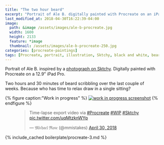 ```yaml
---
title: "The two hour beard"
excerpt: "Portrait of Ale B. digitally painted with Procreate on an iPad."
last_modified_at: 2018-04-30T16:22:39-04:00
image: 
  path: &image /assets/images/ale-b-procreate.jpg
  width: 1600
  height: 2133
  feature: *image
  thumbnail: /assets/images/ale-b-procreate-250.jpg
categories: [procreate-paintings]
tags: [Procreate, portrait, illustration, Sktchy, black and white, beard, time lapse]
---
```


Portrait of Ale B. inspired by a [photograph on Sktchy](http://sktchy.com/pGkOfH ). Digitally painted with Procreate on a 12.9" iPad Pro.

Two hours and 30 minutes of beard scribbling over the last couple of weeks. Because who has time to relax draw in a single sitting?

{% figure caption:"Work in progress" %}
[![work in progress screenshot](/assets/images/ale-b-progress-1.jpg)](/assets/images/ale-b-progress-1-lg.jpg)
{% endfigure %}

<figure>
  <blockquote class="twitter-tweet" data-conversation="none" data-lang="en"><p lang="en" dir="ltr">Time-lapse export video via <a href="https://twitter.com/hashtag/Procreate?src=hash&amp;ref_src=twsrc%5Etfw">#Procreate</a> <a href="https://twitter.com/hashtag/WIP?src=hash&amp;ref_src=twsrc%5Etfw">#WIP</a> <a href="https://twitter.com/hashtag/Sktchy?src=hash&amp;ref_src=twsrc%5Etfw">#Sktchy</a> <a href="https://t.co/uqMtzknWYp">pic.twitter.com/uqMtzknWYp</a></p>&mdash; 𝔐𝔦𝔠𝔥𝔞𝔢𝔩 ℜ𝔬𝔰𝔢 (@mmistakes) <a href="https://twitter.com/mmistakes/status/990746870380195840?ref_src=twsrc%5Etfw">April 30, 2018</a></blockquote>
  <script async src="https://platform.twitter.com/widgets.js" charset="utf-8"></script>
</figure>

{% include_cached boilerplate/procreate-3.md %}
